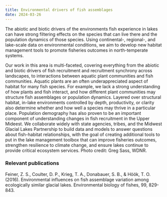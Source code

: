 ```yaml
---
title: Environmental drivers of fish assemblages
date: 2024-03-26
---
```


The abiotic and biotic drivers of the environments fish experience in lakes can have strong filtering effects on the species that can live there and the population dynamics of those species.  Using continental-, regional-, and lake-scale data on environmental conditions, we aim to develop new habitat management tools to promote fisheries outcomes in north-temperate systems.

<!--more-->

Our work in this area is multi-faceted, covering everything from the abiotic and biotic drivers of fish recruitment and recruitment synchrony across landscapes, to interactions between aquatic plant communities and fish communities. Aquatic plants are an often underappreciated aspect of habitat for many fish species.  For example, we lack a strong understanding of how plants and fish interact, and how different plant communities may structure fish assemblages or population dynamics.  Layered over structural habitat, in-lake environments controlled by depth, productivity, or clarity also determine whether and how well a species may thrive in a particular place.  Population demography has also proven to be an important component of understanding changes in fish recruitment in the Upper Mideest. We collaborate widely with state agencies, tribes, and the Midwest Glacial Lakes Partnership to build data and models to answer questions about fish-habitat relationships, with the goal of creating additional tools to put in the lake management toolbox that can improve fisheries outcomes, strengthen resilience to climate change, and ensure lakes continue to provide critical ecosystem services. Photo credit: Greg Sass, WDNR.

### Relevant publications
Feiner, Z. S., Coulter, D. P., Krieg, T. A., Donabauer, S. B., & Höök, T. O. (2016). Environmental influences on fish assemblage variation among ecologically similar glacial lakes. Environmental biology of fishes, 99, 829-843.